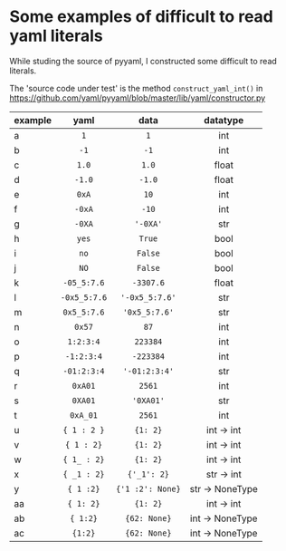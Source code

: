 
# Some examples of difficult to read yaml literals

While studing the source of pyyaml, I constructed some difficult to read literals.

The 'source code under test' is the method `construct_yaml_int()` in https://github.com/yaml/pyyaml/blob/master/lib/yaml/constructor.py

example|yaml|data|datatype
--|:--:|:--:|:--:
a|`1`|`1`|int
b|`-1`|`-1`|int
c|`1.0`|`1.0`|float
d|`-1.0`|`-1.0`|float
e|`0xA`|`10`|int
f|`-0xA`|`-10`|int
g|`-0XA`|`'-0XA'`|str
h|`yes`|`True`|bool
i|`no`|`False`|bool
j|`NO`|`False`|bool
k|`-05_5:7.6`|`-3307.6`|float
l|`-0x5_5:7.6`|`'-0x5_5:7.6'`|str
m|`0x5_5:7.6`|`'0x5_5:7.6'`|str
n|`0x57`|`87`|int
o|`1:2:3:4`|`223384`|int
p|`-1:2:3:4`|`-223384`|int
q|`-01:2:3:4`|`'-01:2:3:4'`|str
r|`0xA01`|`2561`|int
s|`0XA01`|`'0XA01'`|str
t|`0xA_01`|`2561`|int
u|`{ 1 : 2 }`|`{1: 2}`|int -> int
v|`{ 1 : 2}`|`{1: 2}`|int -> int
w|`{ 1_ : 2}`|`{1: 2}`|int -> int
x|`{ _1 : 2}`|`{'_1': 2}`|str -> int
y|`{ 1 :2}`|`{'1 :2': None}`|str -> NoneType
aa|`{ 1: 2}`|`{1: 2}`|int -> int
ab|`{ 1:2}`|`{62: None}`|int -> NoneType
ac|`{1:2}`|`{62: None}`|int -> NoneType
